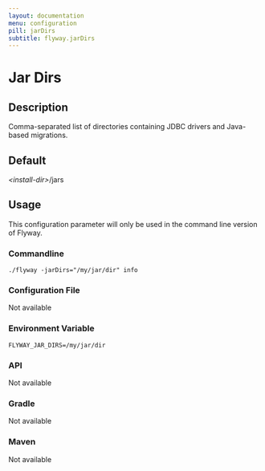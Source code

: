 ```yaml
---
layout: documentation
menu: configuration
pill: jarDirs
subtitle: flyway.jarDirs
---
```


# Jar Dirs

## Description
Comma-separated list of directories containing JDBC drivers and Java-based migrations.

## Default
<nobr><i>&lt;install-dir&gt;</i>/jars</nobr>

## Usage

This configuration parameter will only be used in the command line version of Flyway.

### Commandline
```
./flyway -jarDirs="/my/jar/dir" info
```

### Configuration File
Not available

### Environment Variable
```
FLYWAY_JAR_DIRS=/my/jar/dir
```

### API
Not available

### Gradle
Not available

### Maven
Not available